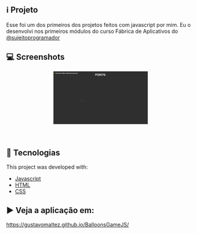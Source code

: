 ## ℹ️ Projeto
Esse foi um dos primeiros dos projetos feitos com javascript por mim. Eu o desenvolvi nos primeiros módulos do curso Fábrica de Aplicativos do [@sujeitoprogramador](https://www.instagram.com/sujeitoprogramador)

## 💻 Screenshots
<p align="center">
 <img src="/promo/gif.gif" width="50%"/>
</p>

<br>

## 🚀 Tecnologias
This project was developed with:

- [Javascript](https://developer.mozilla.org/en-US/docs/Web/JavaScript/Guide)
- [HTML](https://developer.mozilla.org/en-US/docs/Web/HTML)
- [CSS](https://developer.mozilla.org/en-US/docs/Web/CSS)

## ▶ Veja a aplicação em:
https://gustavomaltez.github.io/BalloonsGameJS/
